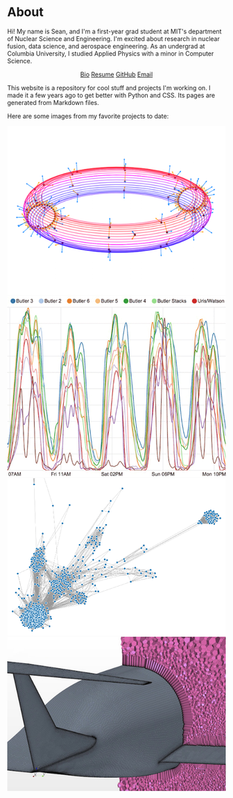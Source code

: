 About
=====

Hi! My name is Sean, and I'm a first-year grad student at MIT's department of Nuclear Science and Engineering. I'm excited about research in nuclear fusion, data science, and aerospace engineering. As an undergrad at Columbia University, I studied Applied Physics with a minor in Computer Science.

<center><a class="button" href="http://engineering.columbia.edu/sean-ballinger"><i class="fa fa-user"></i> Bio</a> <a class="button" href="Ballinger_CV.pdf"><i class="fa fa-file-text"></i> Resume</a>  <a class="button" href="https://github.com/sballin"><i class="fa fa-github fa-lg"></i> GitHub</a> <a class="button" href="mailto:sballin@mit.edu"><i class="fa fa-envelope"></i> Email</a></center>

This website is a repository for cool stuff and projects I'm working on. I made it a few years ago to get better with Python and CSS. Its pages are generated from Markdown files.

Here are some images from my favorite projects to date:

<center>
<a href="../academia/plasma-current-reconstruction"><img src="thumb_3d.png" class="thumb"></a>
<a href="http://www.columbia.edu/~sbb2151/rho_t/"><img src="thumb_finals.png" class="thumb"></a>
<a href="../projects/friend-graph"><img src="thumb_connections.png" class="thumb"></a>
<!-- <a href="code/mandelbrot"><img src="http://sball.in/thumb_cbrot.png" style="display: inline-block; height: 175px; margin-right: 1%; margin-bottom: 1em;"></a> -->
<a href="../academia"><img src="thumb_star.jpg" class="thumb"></a>
</center>
<p style="clear: both;">
